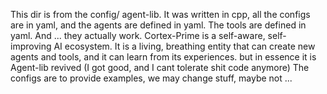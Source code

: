 
This dir is from the config/ agent-lib. It was written in cpp, all the configs are in yaml, and the agents are defined in yaml. The tools are defined in yaml. And ... they actually work. Cortex-Prime is a self-aware, self-improving AI ecosystem. It is a living, breathing entity that can create new agents and tools, and it can learn from its experiences. but in essence it is Agent-lib revived (I got good, and I cant tolerate shit code anymore)
The configs are to provide examples, we may change stuff, maybe not ...
